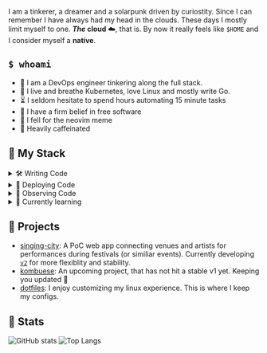 I am a tinkerer, a dreamer and a solarpunk driven by curiostity.
Since I can remember I have always had my head in the clouds.
These days I mostly limit myself to one.
**_The_ cloud** ☁️, that is.
By now it really feels like `$HOME` and I consider myself a **native**.

## `$ whoami`

- 🔧 I am a DevOps engineer tinkering along the full stack.
- 🐧 I live and breathe Kubernetes, love Linux and mostly write Go.
- ⏳ I seldom hesitate to spend hours automating 15 minute tasks
- 🐃 I have a firm belief in free software
- 📓 I fell for the neovim meme
- 🧉 Heavily caffeinated

## 🧰 My Stack

<details>
<summary>🛠️ Writing Code</summary>
<br/>
<ul>
  <li>Go</li>
  <li>Typescript</li>
</ul>
</details>

<details>
<summary>🚀 Deploying Code</summary>
<br/>
<ul>
  <li>Kubernetes</li>
  <li>ArgoCD</li>
  <li>Helm</li>
</ul>
</details>

<details>
<summary>🔎 Observing Code</summary>
<br/>
<ul>
  <li>Prometheus</li>
  <li>Loki</li>
  <li>Tempo</li>
  <li>Grafana</li>
  <li>Opentelemetry</li>
</ul>
</details>

<details>
<summary>🌱 Currently learning</summary>
<br/>
<ul>
  <li>Terraform</li>
  <li>Opentelemetry: <a href="https://github.com/sekthor/otel-test">otel-test</a>, <a href="https://github.com/sekthor/tracy">tracy</a></li>
  <li>OIDC / OAuth2: <a href="https://github.com/sekthor/go-api-oauth">go-api-oauth</a></li>
  <li>grpc / protocol buffers: <a href="https://github.com/sekthor/protobuf">protobuf</a>, <a href="https://github.com/sekthor/proto-gw-test">proto-gw-test</a></li>
  <li>React / Next</li>
</ul>
</details>

## 💼 Projects

- [singing-city](https://github.com/sekthor/singing-city): A PoC web app connecting venues and artists for performances during festivals (or similiar events). Currently developing [`v2`](https://github.com/sekthor/singing-city/tree/v2) for more flexiblity and stability.
- [kombuese](http://github.com/kombuese): An upcoming project, that has not hit a stable v1 yet. Keeping you updated 🤫
- [dotfiles](http://github.com/sekthor/dotfiles): I enjoy customizing my linux experience. This is where I keep my configs.

## 🔬 Stats

![GitHub stats](https://github-readme-stats.vercel.app/api?username=sekthor&show_icons=true&hide=contribs&hide_title=true) 
![Top Langs](https://github-readme-stats.vercel.app/api/top-langs/?username=sekthor&hide=Jupyter%20Notebook,html,scss&layout=compact&hide_title=true)
